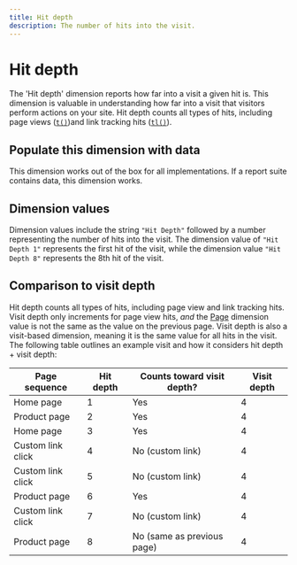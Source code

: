 ```yaml
---
title: Hit depth
description: The number of hits into the visit.
---
```


# Hit depth

The 'Hit depth' dimension reports how far into a visit a given hit is. This dimension is valuable in understanding how far into a visit that visitors perform actions on your site. Hit depth counts all types of hits, including page views ([`t()`](/help/implement/vars/functions/t-method.md))and link tracking hits ([`tl()`](/help/implement/vars/functions/tl-method.md)).

## Populate this dimension with data

This dimension works out of the box for all implementations. If a report suite contains data, this dimension works.

## Dimension values

Dimension values include the string `"Hit Depth"` followed by a number representing the number of hits into the visit. The dimension value of `"Hit Depth 1"` represents the first hit of the visit, while the dimension value `"Hit Depth 8"` represents the 8th hit of the visit.

## Comparison to visit depth

Hit depth counts all types of hits, including page view and link tracking hits. Visit depth only increments for page view hits, _and_ the [Page](page.md) dimension value is not the same as the value on the previous page. Visit depth is also a visit-based dimension, meaning it is the same value for all hits in the visit. The following table outlines an example visit and how it considers hit depth + visit depth:

  | Page sequence | Hit depth | Counts toward visit depth? | Visit depth |
  | --- | --- | --- | --- |
  | Home page | 1 | Yes | 4 |
  | Product page | 2 | Yes | 4 |
  | Home page | 3 | Yes | 4 |
  | Custom link click | 4 | No (custom link) | 4 |
  | Custom link click | 5 | No (custom link) | 4 |
  | Product page | 6 | Yes | 4 |
  | Custom link click | 7 | No (custom link) | 4 |
  | Product page | 8 | No (same as previous page) | 4 |

